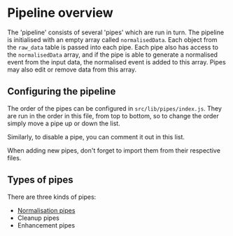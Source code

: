 # Pipeline overview

The 'pipeline' consists of several 'pipes' which are run in turn.
The pipeline is initialised with an empty array called `normalisedData`.
Each object from the `raw_data` table is passed into each pipe.
Each pipe also has access to the `normalisedData` array, and if the pipe is able to generate a normalised event from the input data, the normalised event is added to this array. Pipes may also edit or remove data from this array.

## Configuring the pipeline

The order of the pipes can be configured in `src/lib/pipes/index.js`. They are run in the order in this file, from top to bottom, so to change the order simply move a pipe up or down the list.

Similarly, to disable a pipe, you can comment it out in this list.

When adding new pipes, don't forget to import them from their respective files.

## Types of pipes

There are three kinds of pipes:

* [Normalisation pipes](normalisation-pipes.md)
* Cleanup pipes
* Enhancement pipes